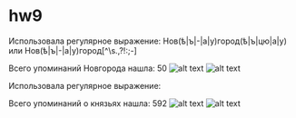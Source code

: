 # hw9

Использовала регулярное выражение: Нов(ѣ|ъ|-|а|у)город(ѣ|ъ|цю|а|у) или Нов(ѣ|ъ|-|а|у)город[^\s.,\?!:;-]

Всего упоминаний Новгорода нашла: 50
![alt text](https://pp.userapi.com/c824602/v824602621/148e59/mF0lTxZpKSw.jpg)
![alt text](https://pp.userapi.com/c824602/v824602621/148e63/fXaPAWTYgRk.jpg)


Использовала регулярное выражение: 

Всего упоминаний о князьях нашла: 592
![alt text](https://pp.userapi.com/c824602/v824602621/148f4f/lsWMTJCbqPU.jpg)
![alt text](https://pp.userapi.com/c824602/v824602621/148f86/36brYAqEui8.jpg)
